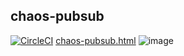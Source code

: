 ## chaos-pubsub
[![CircleCI](https://circleci.com/gh/rerost/chaos-pubsub/tree/master.svg?style=svg)](https://circleci.com/gh/rerost/chaos-pubsub/tree/master)
[chaos-pubsub.html](https://drive.google.com/file/d/1CK2mxb39TNSWV3gOeDqZp9a7ZlnoB0_d/view?usp=sharing)
![image](https://user-images.githubusercontent.com/5201588/52575416-833c8e00-2e61-11e9-95e7-dfae43f7b632.png)

